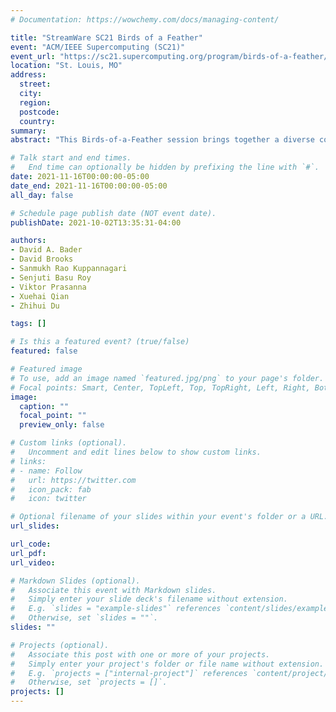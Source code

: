 ```yaml
---
# Documentation: https://wowchemy.com/docs/managing-content/

title: "StreamWare SC21 Birds of a Feather"
event: "ACM/IEEE Supercomputing (SC21)"
event_url: "https://sc21.supercomputing.org/program/birds-of-a-feather/"
location: "St. Louis, MO"
address:
  street:
  city:
  region:
  postcode:
  country:
summary:
abstract: "This Birds-of-a-Feather session brings together a diverse community of interest around streaming data and the development of StreamWare, an open source framework supported in part by the NSF Principles and Practice of Scalable Systems (PPoSS) program. The session will discuss the architecture of StreamWare and the opportunities for cross-layer optimizations from the architecture and system up to the applications. The session will contain a brief overview of StreamWare and an open forum for community input from developers and users."

# Talk start and end times.
#   End time can optionally be hidden by prefixing the line with `#`.
date: 2021-11-16T00:00:00-05:00
date_end: 2021-11-16T00:00:00-05:00
all_day: false

# Schedule page publish date (NOT event date).
publishDate: 2021-10-02T13:35:31-04:00

authors:
- David A. Bader
- David Brooks
- Sanmukh Rao Kuppannagari
- Senjuti Basu Roy
- Viktor Prasanna
- Xuehai Qian
- Zhihui Du

tags: []

# Is this a featured event? (true/false)
featured: false

# Featured image
# To use, add an image named `featured.jpg/png` to your page's folder. 
# Focal points: Smart, Center, TopLeft, Top, TopRight, Left, Right, BottomLeft, Bottom, BottomRight.
image:
  caption: ""
  focal_point: ""
  preview_only: false

# Custom links (optional).
#   Uncomment and edit lines below to show custom links.
# links:
# - name: Follow
#   url: https://twitter.com
#   icon_pack: fab
#   icon: twitter

# Optional filename of your slides within your event's folder or a URL.
url_slides:

url_code:
url_pdf:
url_video:

# Markdown Slides (optional).
#   Associate this event with Markdown slides.
#   Simply enter your slide deck's filename without extension.
#   E.g. `slides = "example-slides"` references `content/slides/example-slides.md`.
#   Otherwise, set `slides = ""`.
slides: ""

# Projects (optional).
#   Associate this post with one or more of your projects.
#   Simply enter your project's folder or file name without extension.
#   E.g. `projects = ["internal-project"]` references `content/project/deep-learning/index.md`.
#   Otherwise, set `projects = []`.
projects: []
---
```


